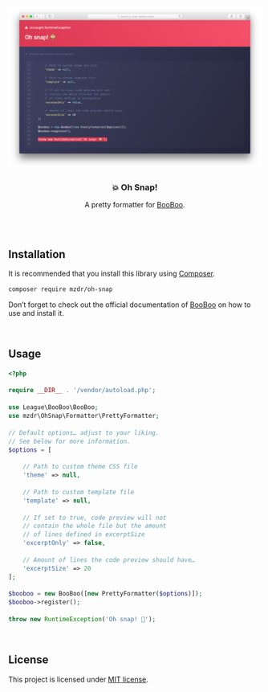 ![Screenshot](screenshot.jpg)

<h3 align="center">💥 Oh Snap!</h3>
<p align="center">A pretty formatter for <a href="https://github.com/thephpleague/booboo">BooBoo</a>.</p><br><br>

## Installation

It is recommended that you install this library using [Composer].

```bash
composer require mzdr/oh-snap
```

Don’t forget to check out the official documentation of [BooBoo] on how to use and install it.

<br>

## Usage

```php
<?php

require __DIR__ . '/vendor/autoload.php';

use League\BooBoo\BooBoo;
use mzdr\OhSnap\Formatter\PrettyFormatter;

// Default options… adjust to your liking.
// See below for more information.
$options = [

    // Path to custom theme CSS file
    'theme' => null,

    // Path to custom template file
    'template' => null,

    // If set to true, code preview will not
    // contain the whole file but the amount
    // of lines defined in excerptSize
    'excerptOnly' => false,

    // Amount of lines the code preview should have…
    'excerptSize' => 20
];

$booboo = new BooBoo([new PrettyFormatter($options)]);
$booboo->register();

throw new RuntimeException('Oh snap! 🙈');
```

<br>

## License

This project is licensed under [MIT license].

[BooBoo]: https://github.com/thephpleague/booboo
[Composer]: https://getcomposer.org/doc/00-intro.md
[MIT license]: ./LICENSE
